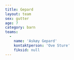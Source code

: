 ```yaml
---
title: Gepard
layout: team
sex: gutter
age: 7
category: barn
teams:
  -
    name: 'Askøy Gepard'
    kontaktperson: 'Ove Sture'
    fiksid: null
---
```

